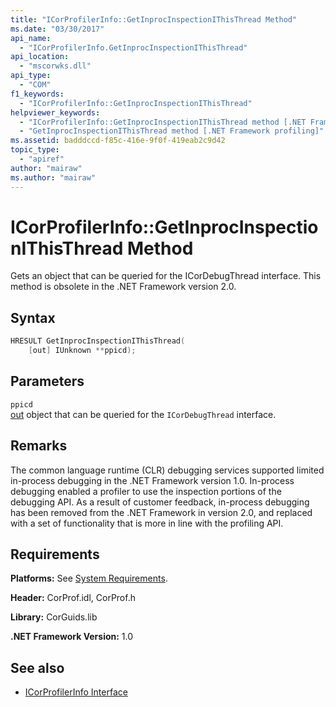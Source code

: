 ```yaml
---
title: "ICorProfilerInfo::GetInprocInspectionIThisThread Method"
ms.date: "03/30/2017"
api_name: 
  - "ICorProfilerInfo.GetInprocInspectionIThisThread"
api_location: 
  - "mscorwks.dll"
api_type: 
  - "COM"
f1_keywords: 
  - "ICorProfilerInfo::GetInprocInspectionIThisThread"
helpviewer_keywords: 
  - "ICorProfilerInfo::GetInprocInspectionIThisThread method [.NET Framework profiling]"
  - "GetInprocInspectionIThisThread method [.NET Framework profiling]"
ms.assetid: badddccd-f85c-416e-9f0f-419eab2c9d42
topic_type: 
  - "apiref"
author: "mairaw"
ms.author: "mairaw"
---
```

# ICorProfilerInfo::GetInprocInspectionIThisThread Method
Gets an object that can be queried for the ICorDebugThread interface. This method is obsolete in the .NET Framework version 2.0.  
  
## Syntax  
  
```cpp  
HRESULT GetInprocInspectionIThisThread(  
    [out] IUnknown **ppicd);  
```  
  
## Parameters  
 `ppicd`  
 [out](/cpp/atl/iunknown) object that can be queried for the `ICorDebugThread` interface.  
  
## Remarks  
 The common language runtime (CLR) debugging services supported limited in-process debugging in the .NET Framework version 1.0. In-process debugging enabled a profiler to use the inspection portions of the debugging API. As a result of customer feedback, in-process debugging has been removed from the .NET Framework in version 2.0, and replaced with a set of functionality that is more in line with the profiling API.  
  
## Requirements  
 **Platforms:** See [System Requirements](../../../../docs/framework/get-started/system-requirements.md).  
  
 **Header:** CorProf.idl, CorProf.h  
  
 **Library:** CorGuids.lib  
  
 **.NET Framework Version:** 1.0  
  
## See also

- [ICorProfilerInfo Interface](../../../../docs/framework/unmanaged-api/profiling/icorprofilerinfo-interface.md)
